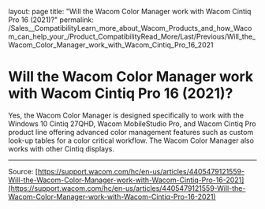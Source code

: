 layout: page
title: "Will the Wacom Color Manager work with Wacom Cintiq Pro 16 (2021)?"
permalink: /Sales__CompatibilityLearn_more_about_Wacom_Products_and_how_Wacom_can_help_your_/Product_CompatibilityRead_More/Last/Previous/Will_the_Wacom_Color_Manager_work_with_Wacom_Cintiq_Pro_16_2021

# Will the Wacom Color Manager work with Wacom Cintiq Pro 16 (2021)?

Yes, the Wacom Color Manager is designed specifically to work with the Windows 10 Cintiq 27QHD, Wacom MobileStudio Pro, and Wacom Cintiq Pro product line offering advanced color management features such as custom look-up tables for a color critical workflow. The Wacom Color Manager also works with other Cintiq displays.

---
Source: [https://support.wacom.com/hc/en-us/articles/4405479121559-Will-the-Wacom-Color-Manager-work-with-Wacom-Cintiq-Pro-16-2021](https://support.wacom.com/hc/en-us/articles/4405479121559-Will-the-Wacom-Color-Manager-work-with-Wacom-Cintiq-Pro-16-2021)
